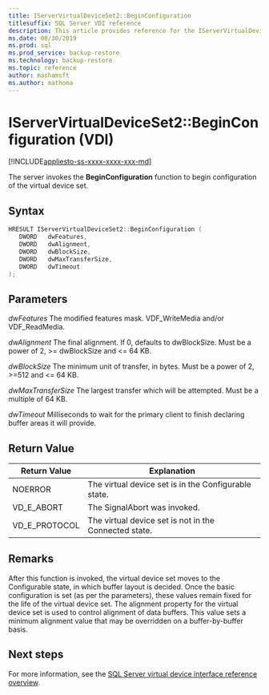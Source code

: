 ```yaml
---
title: IServerVirtualDeviceSet2::BeginConfiguration
titlesuffix: SQL Server VDI reference
description: This article provides reference for the IServerVirtualDeviceSet2::BeginConfiguration command.
ms.date: 08/30/2019
ms.prod: sql
ms.prod_service: backup-restore
ms.technology: backup-restore
ms.topic: reference
author: mashamsft
ms.author: mathoma
---
```


# IServerVirtualDeviceSet2::BeginConfiguration (VDI)

[!INCLUDE[appliesto-ss-xxxx-xxxx-xxx-md](../../../includes/applies-to-version/sqlserver.md)]

The server invokes the **BeginConfiguration** function to begin configuration of the virtual device set.

## Syntax

```c
HRESULT IServerVirtualDeviceSet2::BeginConfiguration (
   DWORD   dwFeatures,
   DWORD   dwAlignment,
   DWORD   dwBlockSize,
   DWORD   dwMaxTransferSize,
   DWORD   dwTimeout
);
```

## Parameters

*dwFeatures*
The modified features mask. VDF_WriteMedia and/or VDF_ReadMedia.

*dwAlignment*
The final alignment. If 0, defaults to dwBlockSize. Must be a power of 2, >= dwBlockSize and <= 64 KB.

*dwBlockSize*
The minimum unit of transfer, in bytes. Must be a power of 2, >=512 and <= 64 KB.

*dwMaxTransferSize*
The largest transfer which will be attempted. Must be a multiple of 64 KB.

*dwTimeout*
Milliseconds to wait for the primary client to finish declaring buffer areas it will provide.

## Return Value

|Return Value | Explanation |
|---|---|
| NOERROR | The virtual device set is in the Configurable state. |
| VD_E_ABORT | The SignalAbort was invoked. |
| VD_E_PROTOCOL | The virtual device set is not in the Connected state. |

## Remarks

After this function is invoked, the virtual device set moves to the Configurable state, in which buffer layout is decided.
Once the basic configuration is set (as per the parameters), these values remain fixed for the life of the virtual device set. The alignment property for the virtual device set is used to control alignment of data buffers. This value sets a minimum alignment value that may be overridden on a buffer-by-buffer basis.

## Next steps

For more information, see the [SQL Server virtual device interface reference overview](reference-virtual-device-interface.md).